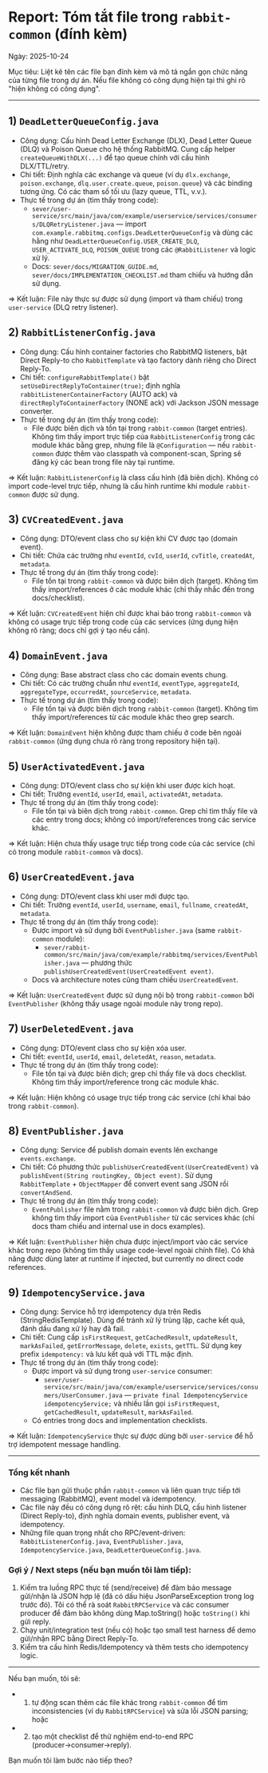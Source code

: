 # Report: Tóm tắt file trong `rabbit-common` (đính kèm)

Ngày: 2025-10-24

Mục tiêu: Liệt kê tên các file bạn đính kèm và mô tả ngắn gọn chức năng của từng file trong dự án. Nếu file không có công dụng hiện tại thì ghi rõ "hiện không có công dụng".

---

## 1) `DeadLetterQueueConfig.java`

- Công dụng: Cấu hình Dead Letter Exchange (DLX), Dead Letter Queue (DLQ) và Poison Queue cho hệ thống RabbitMQ. Cung cấp helper `createQueueWithDLX(...)` để tạo queue chính với cấu hình DLX/TTL/retry.
- Chi tiết: Định nghĩa các exchange và queue (ví dụ `dlx.exchange`, `poison.exchange`, `dlq.user.create.queue`, `poison.queue`) và các binding tương ứng. Có các tham số tối ưu (lazy queue, TTL, v.v.).
- Thực tế trong dự án (tìm thấy trong code):
  - `sever/user-service/src/main/java/com/example/userservice/services/consumers/DLQRetryListener.java` — import `com.example.rabbitmq.configs.DeadLetterQueueConfig` và dùng các hằng như `DeadLetterQueueConfig.USER_CREATE_DLQ`, `USER_ACTIVATE_DLQ`, `POISON_QUEUE` trong các `@RabbitListener` và logic xử lý.
  - Docs: `sever/docs/MIGRATION_GUIDE.md`, `sever/docs/IMPLEMENTATION_CHECKLIST.md` tham chiếu và hướng dẫn sử dụng.

=> Kết luận: File này thực sự được sử dụng (import và tham chiếu) trong `user-service` (DLQ retry listener).

## 2) `RabbitListenerConfig.java`

- Công dụng: Cấu hình container factories cho RabbitMQ listeners, bật Direct Reply-to cho `RabbitTemplate` và tạo factory dành riêng cho Direct Reply-To.
- Chi tiết: `configureRabbitTemplate()` bật `setUseDirectReplyToContainer(true)`; định nghĩa `rabbitListenerContainerFactory` (AUTO ack) và `directReplyToContainerFactory` (NONE ack) với Jackson JSON message converter.
- Thực tế trong dự án (tìm thấy trong code):
  - File được biên dịch và tồn tại trong `rabbit-common` (target entries). Không tìm thấy import trực tiếp của `RabbitListenerConfig` trong các module khác bằng grep, nhưng file là `@Configuration` — nếu `rabbit-common` được thêm vào classpath và component-scan, Spring sẽ đăng ký các bean trong file này tại runtime.

=> Kết luận: `RabbitListenerConfig` là class cấu hình (đã biên dịch). Không có import code-level trực tiếp, nhưng là cấu hình runtime khi module `rabbit-common` được sử dụng.

## 3) `CVCreatedEvent.java`

- Công dụng: DTO/event class cho sự kiện khi CV được tạo (domain event).
- Chi tiết: Chứa các trường như `eventId`, `cvId`, `userId`, `cvTitle`, `createdAt`, `metadata`.
- Thực tế trong dự án (tìm thấy trong code):
  - File tồn tại trong `rabbit-common` và được biên dịch (target). Không tìm thấy import/references ở các module khác (chỉ thấy nhắc đến trong docs/checklist).

=> Kết luận: `CVCreatedEvent` hiện chỉ được khai báo trong `rabbit-common` và không có usage trực tiếp trong code của các services (ứng dụng hiện không rõ ràng; docs chỉ gợi ý tạo nếu cần).

## 4) `DomainEvent.java`

- Công dụng: Base abstract class cho các domain events chung.
- Chi tiết: Có các trường chuẩn như `eventId`, `eventType`, `aggregateId`, `aggregateType`, `occurredAt`, `sourceService`, `metadata`.
- Thực tế trong dự án (tìm thấy trong code):
  - File tồn tại và được biên dịch trong `rabbit-common` (target). Không tìm thấy import/references từ các module khác theo grep search.

=> Kết luận: `DomainEvent` hiện không được tham chiếu ở code bên ngoài `rabbit-common` (ứng dụng chưa rõ ràng trong repository hiện tại).

## 5) `UserActivatedEvent.java`

- Công dụng: DTO/event class cho sự kiện khi user được kích hoạt.
- Chi tiết: Trường `eventId`, `userId`, `email`, `activatedAt`, `metadata`.
- Thực tế trong dự án (tìm thấy trong code):
  - File tồn tại và biên dịch trong `rabbit-common`. Grep chỉ tìm thấy file và các entry trong docs; không có import/references trong các service khác.

=> Kết luận: Hiện chưa thấy usage trực tiếp trong code của các service (chỉ có trong module `rabbit-common` và docs).

## 6) `UserCreatedEvent.java`

- Công dụng: DTO/event class khi user mới được tạo.
- Chi tiết: Trường `eventId`, `userId`, `username`, `email`, `fullname`, `createdAt`, `metadata`.
- Thực tế trong dự án (tìm thấy trong code):
  - Được import và sử dụng bởi `EventPublisher.java` (same `rabbit-common` module):
    - `sever/rabbit-common/src/main/java/com/example/rabbitmq/services/EventPublisher.java` — phương thức `publishUserCreatedEvent(UserCreatedEvent event)`.
  - Docs và architecture notes cũng tham chiếu `UserCreatedEvent`.

=> Kết luận: `UserCreatedEvent` được sử dụng nội bộ trong `rabbit-common` bởi `EventPublisher` (không thấy usage ngoài module này trong repo).

## 7) `UserDeletedEvent.java`

- Công dụng: DTO/event class cho sự kiện xóa user.
- Chi tiết: `eventId`, `userId`, `email`, `deletedAt`, `reason`, `metadata`.
- Thực tế trong dự án (tìm thấy trong code):
  - File tồn tại và được biên dịch; grep chỉ thấy file và docs checklist. Không tìm thấy import/reference trong các module khác.

=> Kết luận: Hiện không có usage trực tiếp trong các service (chỉ khai báo trong `rabbit-common`).

## 8) `EventPublisher.java`

- Công dụng: Service để publish domain events lên exchange `events.exchange`.
- Chi tiết: Có phương thức `publishUserCreatedEvent(UserCreatedEvent)` và `publishEvent(String routingKey, Object event)`. Sử dụng `RabbitTemplate` + `ObjectMapper` để convert event sang JSON rồi `convertAndSend`.
- Thực tế trong dự án (tìm thấy trong code):
  - `EventPublisher` file nằm trong `rabbit-common` và được biên dịch. Grep không tìm thấy import của `EventPublisher` từ các services khác (chỉ docs tham chiếu and internal use in docs examples).

=> Kết luận: `EventPublisher` hiện chưa được inject/import vào các service khác trong repo (không tìm thấy usage code-level ngoài chính file). Có khả năng được dùng later at runtime if injected, but currently no direct code references.

## 9) `IdempotencyService.java`

- Công dụng: Service hỗ trợ idempotency dựa trên Redis (StringRedisTemplate). Dùng để tránh xử lý trùng lặp, cache kết quả, đánh dấu đang xử lý hay đã fail.
- Chi tiết: Cung cấp `isFirstRequest`, `getCachedResult`, `updateResult`, `markAsFailed`, `getErrorMessage`, `delete`, `exists`, `getTTL`. Sử dụng key prefix `idempotency:` và lưu kết quả với TTL mặc định.
- Thực tế trong dự án (tìm thấy trong code):
  - Được import và sử dụng trong `user-service` consumer:
    - `sever/user-service/src/main/java/com/example/userservice/services/consumers/UserConsumer.java` — `private final IdempotencyService idempotencyService;` và nhiều lần gọi `isFirstRequest`, `getCachedResult`, `updateResult`, `markAsFailed`.
  - Có entries trong docs and implementation checklists.

=> Kết luận: `IdempotencyService` thực sự được dùng bởi `user-service` để hỗ trợ idempotent message handling.

---

### Tổng kết nhanh

- Các file bạn gửi thuộc phần `rabbit-common` và liên quan trực tiếp tới messaging (RabbitMQ), event model và idempotency.
- Các file này đều có công dụng rõ rệt: cấu hình DLQ, cấu hình listener (Direct Reply-to), định nghĩa domain events, publisher event, và idempotency.
- Những file quan trọng nhất cho RPC/event-driven: `RabbitListenerConfig.java`, `EventPublisher.java`, `IdempotencyService.java`, `DeadLetterQueueConfig.java`.

### Gợi ý / Next steps (nếu bạn muốn tôi làm tiếp):

1. Kiểm tra luồng RPC thực tế (send/receive) để đảm bảo message gửi/nhận là JSON hợp lệ (đã có dấu hiệu JsonParseException trong log trước đó). Tôi có thể rà soát `RabbitRPCService` và các consumer producer để đảm bảo không dùng Map.toString() hoặc `toString()` khi gửi reply.
2. Chạy unit/integration test (nếu có) hoặc tạo small test harness để demo gửi/nhận RPC bằng Direct Reply-To.
3. Kiểm tra cấu hình Redis/Idempotency và thêm tests cho idempotency logic.

---

Nếu bạn muốn, tôi sẽ:

- 1. tự động scan thêm các file khác trong `rabbit-common` để tìm inconsistencies (ví dụ `RabbitRPCService`) và sửa lỗi JSON parsing; hoặc
- 2. tạo một checklist để thử nghiệm end-to-end RPC (producer→consumer→reply).

Bạn muốn tôi làm bước nào tiếp theo?
